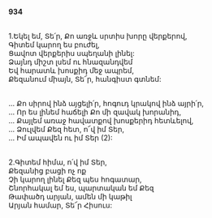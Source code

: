 **934**

\
1.Եկել եմ, Տե՛ր, Քո առջև սրտիս խորը վերքերով,\
Գիտեմ կարող ես բուժել,\
Ցավոտ վերքերիս սպեղանի լինել:\
Ձայնդ միշտ լսեմ ու հնազանդվեմ\
Եվ հարատև խոսքիդ մեջ ապրեմ,\
Քեզանում միայն, Տե՜ր, հանգիստ գտնեմ:

\
 ... Քո սիրով ինձ այցելի՛ր, հոգուդ կրակով ինձ այրի՛ր,\
 ... Որ ես լինեմ հաճելի Քո մի զավակ խորանիդ,\
 ... Քայլեմ առաջ հավատքով խոսքերիդ հետևելով,\
 ... Ձուլվեմ Քեզ հետ, ո՜վ իմ Տեր,\
 ... Իմ ապավեն ու իմ Տեր (2):

\
2.Գիտեմ հիմա, ո՛վ իմ Տեր,\
Քեզանից բացի ոչ ոք\
Չի կարող լինել Քեզ պես հոգատար,\
Շնորհակալ եմ ես, պարտական եմ Քեզ\
Թափածդ արյան, ամեն մի կաթիլ\
Արյան համար, Տե՜ր Հիսուս:
